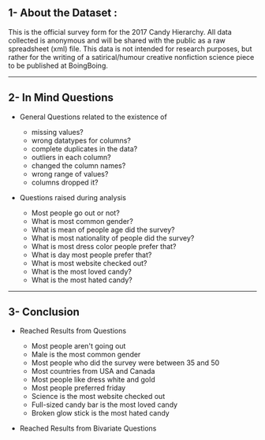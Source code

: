 ## 1- About the Dataset :
This is the official survey form for the 2017 Candy Hierarchy. All data collected is anonymous and will be shared with the public as a raw spreadsheet (xml) file. This data is not intended for research purposes, but rather for the writing of a satirical/humour creative non­fiction science piece to be published at BoingBoing.
____________________________________________________________________________
## 2- In Mind Questions
- General Questions related to the existence of
  - missing values?
  - wrong datatypes for columns?
  - complete duplicates in the data?
  - outliers in each column?
  - changed the column names?
  - wrong range of values?
  - columns dropped it?

- Questions raised during analysis
  - Most people go out or not?
  - What is most common gender?
  - What is mean of people age did the survey?
  - What is most nationality of people did the survey?
  - What is most dress color people prefer that?
  - What is day most people prefer that?
  - What is most website checked out?
  - What is the most loved candy?
  - What is the most hated candy?
____________________________________________________________________________
## 3- Conclusion
- Reached Results from Questions
  - Most people aren't going out
  - Male is the most common gender
  - Most people who did the survey were between 35 and 50
  - Most countries from USA and Canada
  - Most people like dress white and gold
  - Most people preferred friday
  - Science is the most website checked out
  - Full-sized candy bar is the most loved candy
  - Broken glow stick is the most hated candy

- Reached Results from Bivariate Questions


